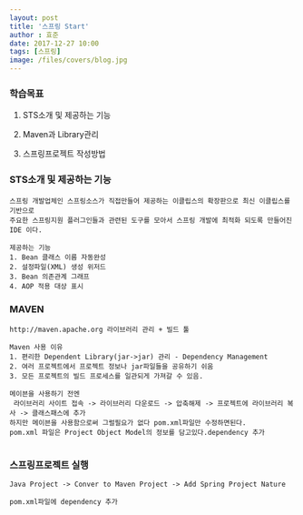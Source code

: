 ```yaml
---
layout: post
title: '스프링 Start'
author : 효준
date: 2017-12-27 10:00
tags: [스프링]
image: /files/covers/blog.jpg
---
```


### 학습목표
1. STS소개 및 제공하는 기능

2. Maven과 Library관리

3. 스프링프로젝트 작성방법

### STS소개 및 제공하는 기능
```
스프링 개발업체인 스프링소스가 직접만들어 제공하는 이클립스의 확장판으로 최신 이클립스를 기반으로
주요한 스프링지원 플러그인들과 관련된 도구를 모아서 스프링 개발에 최적화 되도록 만들어진 IDE 이다.

제공하는 기능
1. Bean 클래스 이름 자동완성
2. 설정파일(XML) 생성 위저드
3. Bean 의존관계 그래프
4. AOP 적용 대상 표시

```

### MAVEN

```
http://maven.apache.org 라이브러리 관리 + 빌드 툴

Maven 사용 이유
1. 편리한 Dependent Library(jar->jar) 관리 - Dependency Management
2. 여러 프로젝트에서 프로젝트 정보나 jar파일들을 공유하기 쉬움
3. 모든 프로젝트의 빌드 프로세스를 일관되게 가져갈 수 있음.

메이븐을 사용하기 전엔 
 라이브러리 사이트 접속 -> 라이브러리 다운로드 -> 압축해제 -> 프로젝트에 라이브러리 복사 -> 클래스패스에 추가
하지만 메이븐을 사용함으로써 그럴필요가 없다 pom.xml파일만 수정하면된다.
pom.xml 파일은 Project Object Model의 정보를 담고있다.dependency 추가


```

### 스프링프로젝트 실행

```
Java Project -> Conver to Maven Project -> Add Spring Project Nature

pom.xml파일에 dependency 추가
```